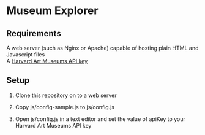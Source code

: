 # Museum Explorer

## Requirements

A web server (such as Nginx or Apache) capable of hosting plain HTML and Javascript files  
A [Harvard Art Museums API key](http://www.harvardartmuseums.org/collections/api)  

## Setup

1. Clone this repository on to a web server

2. Copy js/config-sample.js to js/config.js

3. Open js/config.js in a text editor and set the value of apiKey to your Harvard Art Museums API key 

